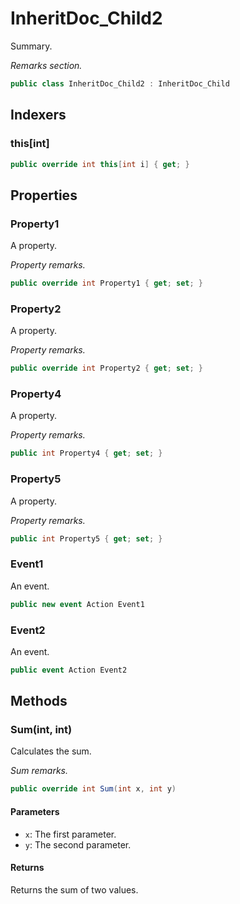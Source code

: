 # InheritDoc_Child2
Summary.

_Remarks section._

```cs
public class InheritDoc_Child2 : InheritDoc_Child
```

## Indexers
### this[int]
```cs
public override int this[int i] { get; }
```

## Properties
### Property1
A property.

_Property remarks._

```cs
public override int Property1 { get; set; }
```

### Property2
A property.

_Property remarks._

```cs
public override int Property2 { get; set; }
```

### Property4
A property.

_Property remarks._

```cs
public int Property4 { get; set; }
```

### Property5
A property.

_Property remarks._

```cs
public int Property5 { get; set; }
```

### Event1
An event.

```cs
public new event Action Event1
```

### Event2
An event.

```cs
public event Action Event2
```

## Methods
### Sum(int, int)
Calculates the sum.

_Sum remarks._

```cs
public override int Sum(int x, int y)
```

#### Parameters
- `x`: The first parameter.
- `y`: The second parameter.

#### Returns
Returns the sum of two values.

